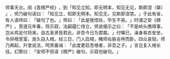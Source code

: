 师事天台。阅《首楞严经》​，到「知见立知，即无明本，知见无见，斯即涅（槃）​」​，师乃破句读曰：​「知见立，知即无明本。知见无，见斯即涅禁。​」于此有省，有人语师曰：​「破句了也。​」师曰：​「此是我悟处，毕生不易。​」时谓之安《楞严》​。至道元年春，将示寂，法嗣蕴仁侍立，师说偈示之曰：​「不是岭头携得事，岂从鸡足付将来。自古圣贤皆若此，非吾今日为君裁。​」付嘱已，澡身易衣安坐，令舁棺至室，良久自入棺。经三日，门人启棺，睹师右胁吉祥而卧。四众哀恸，师乃再起，升堂说法，呵责垂诫：​「此度更启吾棺者，非吾之子。​」言讫复入棺长往。幻寄曰：​「安师不但读《楞严》破句，示寂也破句。​」